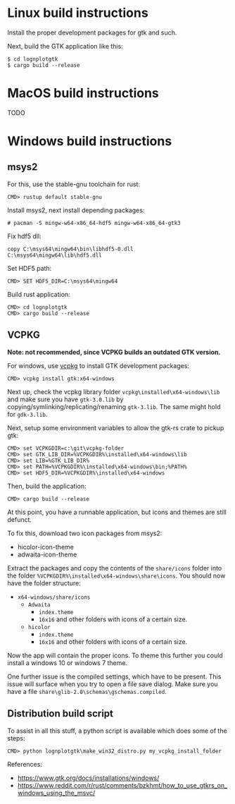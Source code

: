

# Linux build instructions

Install the proper development packages for gtk and such.

Next, build the GTK application like this:

    $ cd lognplotgtk
    $ cargo build --release

# MacOS build instructions

TODO

# Windows build instructions

## msys2

For this, use the stable-gnu toolchain for rust:

    CMD> rustup default stable-gnu

Install msys2, next install depending packages:

    # pacman -S mingw-w64-x86_64-hdf5 mingw-w64-x86_64-gtk3

Fix hdf5 dll:

    copy C:\msys64\mingw64\bin\libhdf5-0.dll C:\msys64\mingw64\lib\hdf5.dll

Set HDF5 path:

    CMD> SET HDF5_DIR=C:\msys64\mingw64

Build rust application:

    CMD> cd lognplotgtk
    CMD> cargo build --release


## VCPKG

**Note: not recommended, since VCPKG builds an outdated GTK version.**

For windows, use [vcpkg](https://github.com/Microsoft/vcpkg) to install GTK development packages:

    CMD> vcpkg install gtk:x64-windows

Next up, check the vcpkg library folder `vcpkg\installed\x64-windows\lib`
and make sure you have
`gtk-3.0.lib` by copying/symlinking/replicating/renaming `gtk-3.lib`.
The same might hold for `gdk-3.lib`.

Next, setup some environment variables to allow the gtk-rs crate to pickup gtk:

    CMD> set VCPKGDIR=c:\git\vcpkg-folder
    CMD> set GTK_LIB_DIR=%VCPKGDIR%\installed\x64-windows\lib
    CMD> set LIB=%GTK_LIB_DIR%
    CMD> set PATH=%VCPKGDIR%\installed\x64-windows\bin;%PATH%
    CMD> set HDF5_DIR=%VCPKGDIR%\installed\x64-windows

Then, build the application:

    CMD> cargo build --release

At this point, you have a runnable application, but icons and themes
are still defunct.

To fix this, download two icon packages from msys2:

- hicolor-icon-theme
- adwaita-icon-theme

Extract the packages and copy the contents of the `share/icons` folder into the
folder `%VCPKGDIR%\installed\x64-windows\share\icons`. You should now have
the folder structure:

- `x64-windows/share/icons`
    - `Adwaita`
        - `index.theme`
        - `16x16` and other folders with icons of a certain size.
    - `hicolor`
        - `index.theme`
        - `16x16` and other folders with icons of a certain size.

Now the app will contain the proper icons. To theme this further you could
install a windows 10 or windows 7 theme.

One further issue is the compiled settings, which have to be present.
This issue will surface when you try to open a file save dialog.
Make sure you have a file `share\glib-2.0\schemas\gschemas.compiled`.

## Distribution build script

To assist in all this stuff, a python script is available which does some of
the steps:

    CMD> python lognplotgtk\make_win32_distro.py my_vcpkg_install_folder

References:
- https://www.gtk.org/docs/installations/windows/
- https://www.reddit.com/r/rust/comments/bzkhmt/how_to_use_gtkrs_on_windows_using_the_msvc/
